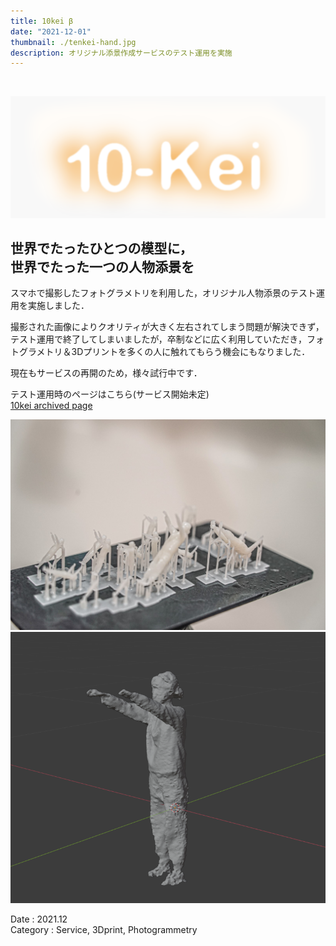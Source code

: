 ```yaml
---
title: 10kei β
date: "2021-12-01"
thumbnail: ./tenkei-hand.jpg
description: オリジナル添景作成サービスのテスト運用を実施
---
```


<br>

![tenkei-logo](./tenkei-logo.png)


## 世界でたったひとつの模型に，<br>世界でたった一つの人物添景を

スマホで撮影したフォトグラメトリを利用した，オリジナル人物添景のテスト運用を実施しました．

撮影された画像によりクオリティが大きく左右されてしまう問題が解決できず，テスト運用で終了してしまいましたが，卒制などに広く利用していただき，フォトグラメトリ＆3Dプリントを多くの人に触れてもらう機会にもなりました．

現在もサービスの再開のため，様々試行中です．

テスト運用時のページはこちら(サービス開始未定)　<br>
[10kei archived page](../10kei_archived)

![tenkei-print](./print.jpg)
![tenkei-model](./checkmodel.png)

Date : 2021.12 <br>
Category : Service, 3Dprint, Photogrammetry
